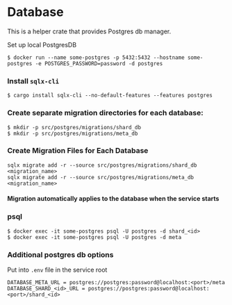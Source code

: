 # Database

This is a helper crate that provides Postgres db manager.

Set up local PostgresDB
```
$ docker run --name some-postgres -p 5432:5432 --hostname some-postgres -e POSTGRES_PASSWORD=password -d postgres
```


### Install `sqlx-cli`
```
$ cargo install sqlx-cli --no-default-features --features postgres
```

### Create separate migration directories for each database:
```
$ mkdir -p src/postgres/migrations/shard_db
$ mkdir -p src/postgres/migrations/meta_db
```

### Create Migration Files for Each Database
```
sqlx migrate add -r --source src/postgres/migrations/shard_db <migration_name>
sqlx migrate add -r --source src/postgres/migrations/meta_db <migration_name>
```
#### Migration automatically applies to the database when the service starts

### psql
```
$ docker exec -it some-postgres psql -U postgres -d shard_<id>
$ docker exec -it some-postgres psql -U postgres -d meta
```

### Additional postgres db options
Put into `.env` file in the service root
```
DATABASE_META_URL = postgres://postgres:password@localhost:<port>/meta
DATABASE_SHARD_<id>_URL = postgres://postgres:password@localhost:<port>/shard_<id>
```
